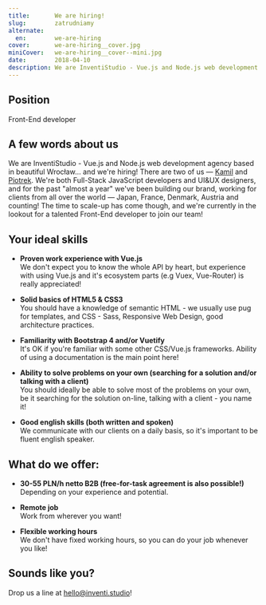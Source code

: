 ```yaml
---
title:       We are hiring!
slug:        zatrudniamy
alternate:
  en:        we-are-hiring
cover:       we-are-hiring__cover.jpg
miniCover:   we-are-hiring__cover--mini.jpg
date:        2018-04-10
description: We are InventiStudio - Vue.js and Node.js web development agency based in beautiful Wrocław... and we are hiring talented Front-End developers!
---
```


## Position

Front-End developer

## A few words about us

We are InventiStudio - Vue.js and Node.js web development agency based in beautiful Wrocław... and we're hiring! There are two of us — [Kamil](https://www.linkedin.com/in/kamil-borkowski/) and [Piotrek](https://www.linkedin.com/in/piotrekfracek/). We're both Full-Stack JavaScript developers and UI&UX designers, and for the past "almost a year" we've been building our brand, working for clients from all over the world — Japan, France, Denmark, Austria and counting! The time to scale-up has come  though, and we're currently in the lookout for a talented Front-End developer to join our team!

## Your ideal skills

- **Proven work experience with Vue.js**  
We don't expect you to know the whole API by heart, but experience with using Vue.js and it's ecosystem parts (e.g Vuex, Vue-Router) is really appreciated!

- **Solid basics of HTML5 & CSS3**  
You should have a knowledge of semantic HTML - we usually use pug for templates, and CSS - Sass, Responsive Web Design, good architecture practices.

- **Familiarity with Bootstrap 4 and/or Vuetify**  
It's OK if you're familiar with some other CSS/Vue.js frameworks. Ability of using a documentation is the main point here!

- **Ability to solve problems on your own (searching for a solution and/or talking with a client)**  
You should ideally be able to solve most of  the problems on your own, be it searching for the solution on-line, talking with a client - you name it!

- **Good english skills (both written and spoken)**  
We communicate with our clients on a daily basis, so it's important to be fluent english speaker.

## What do we offer:

- **30-55 PLN/h netto B2B (free-for-task agreement is also possible!)**  
Depending on your experience and potential.

- **Remote job**  
Work from wherever you want!

- **Flexible working hours**  
We don't have fixed working hours, so you can do your job whenever you like!

## Sounds like you?

Drop us a line at [hello@inventi.studio](mailto:hello@inventi.studio)!
